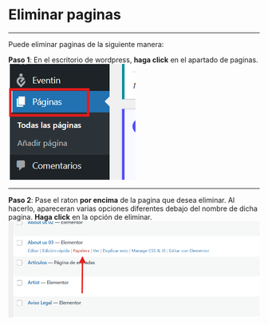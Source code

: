 # Eliminar paginas
---
Puede eliminar paginas de la siguiente manera:

**Paso 1**: En el escritorio de wordpress, **haga click** en el apartado de paginas.
![Entrar a Paginas](../../imagenes/doc67.png)

---

**Paso 2**: Pase el raton **por encima** de la pagina que desea eliminar. Al hacerlo, apareceran varias opciones diferentes debajo del nombre de dicha pagina. **Haga click** en la opción de eliminar.
![Eliminar Pagina](../../imagenes/doc68.png)